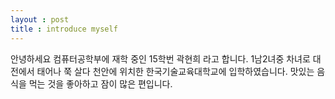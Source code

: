 ```yaml
---
layout : post
title : introduce myself 
---
```


안녕하세요 컴퓨터공학부에 재학 중인 15학번 곽현희 라고 합니다. 
1남2녀중 차녀로 대전에서 태어나 쭉 살다 천안에 위치한 한국기술교육대학교에 입학하였습니다.
맛있는 음식을 먹는 것을 좋아하고 잠이 많은 편입니다.
